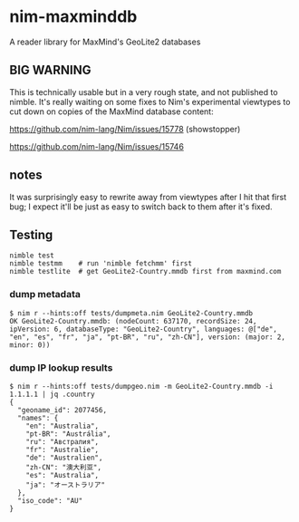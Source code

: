 # nim-maxminddb
A reader library for MaxMind's GeoLite2 databases

## BIG WARNING
This is technically usable but in a very rough state, and not published to
nimble. It's really waiting on some fixes to Nim's experimental viewtypes to
cut down on copies of the MaxMind database content:

https://github.com/nim-lang/Nim/issues/15778 (showstopper)

https://github.com/nim-lang/Nim/issues/15746

## notes

It was surprisingly easy to rewrite away from viewtypes after I hit that first
bug; I expect it'll be just as easy to switch back to them after it's fixed.

## Testing
```
nimble test
nimble testmm    # run 'nimble fetchmm' first
nimble testlite  # get GeoLite2-Country.mmdb first from maxmind.com
```

### dump metadata
```
$ nim r --hints:off tests/dumpmeta.nim GeoLite2-Country.mmdb 
OK GeoLite2-Country.mmdb: (nodeCount: 637170, recordSize: 24, ipVersion: 6, databaseType: "GeoLite2-Country", languages: @["de", "en", "es", "fr", "ja", "pt-BR", "ru", "zh-CN"], version: (major: 2, minor: 0))
```

### dump IP lookup results
```
$ nim r --hints:off tests/dumpgeo.nim -m GeoLite2-Country.mmdb -i 1.1.1.1 | jq .country 
{
  "geoname_id": 2077456,
  "names": {
    "en": "Australia",
    "pt-BR": "Austrália",
    "ru": "Австралия",
    "fr": "Australie",
    "de": "Australien",
    "zh-CN": "澳大利亚",
    "es": "Australia",
    "ja": "オーストラリア"
  },
  "iso_code": "AU"
}
```
